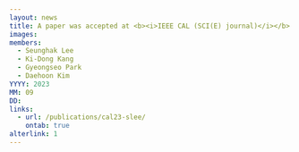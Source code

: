 ```yaml
---
layout: news
title: A paper was accepted at <b><i>IEEE CAL (SCI(E) journal)</i></b>.
images:
members:
  - Seunghak Lee
  - Ki-Dong Kang
  - Gyeongseo Park
  - Daehoon Kim
YYYY: 2023
MM: 09
DD: 
links:
  - url: /publications/cal23-slee/
    ontab: true
alterlink: 1
---
```

